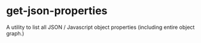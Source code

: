 # get-json-properties
A utility to list all JSON / Javascript object properties (including entire object graph.)
